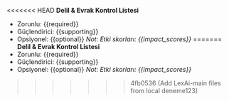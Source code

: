<<<<<<< HEAD
**Delil & Evrak Kontrol Listesi**
- Zorunlu: {{required}}
- Güçlendirici: {{supporting}}
- Opsiyonel: {{optional}}
_Not: Etki skorları: {{impact_scores}}_
=======
**Delil & Evrak Kontrol Listesi**
- Zorunlu: {{required}}
- Güçlendirici: {{supporting}}
- Opsiyonel: {{optional}}
_Not: Etki skorları: {{impact_scores}}_
>>>>>>> 4fb0536 (Add LexAi-main files from local deneme123)
